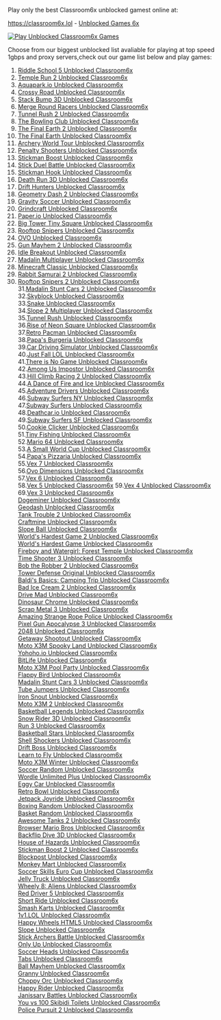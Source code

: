 Play only the best Classroom6x unblocked gamest online at:

https://classroom6x.lol - <a href="https://classroom6x.lol">Unblocked Games 6x</a>


[![Play Unblocked Classroom6x Games](https://github.com/airoyale007/airoyale007.github.io/blob/main/classroom6xlol.jpg)](https://classroom6x.lol)

Choose from our biggest unblocked list avaliable for playing at top speed 1gbps and proxy servers,check out our game list below and play games:




1. <a href="https://classroom6x.lol/play/riddle-school-5">Riddle School 5 Unblocked Classroom6x</a> <br>
2. <a href="https://classroom6x.lol/play/temple-run-2">Temple Run 2 Unblocked Classroom6x</a> <br>
3. <a href="https://classroom6x.lol/play/aquaparkio">Aquapark.io Unblocked Classroom6x</a> <br>
4. <a href="https://classroom6x.lol/play/crossy-road">Crossy Road Unblocked Classroom6x</a> <br>
5. <a href="https://classroom6x.lol/play/stack-bump-3d">Stack Bump 3D Unblocked Classroom6x</a> <br>
6. <a href="https://classroom6x.lol/play/merge-round-racers">Merge Round Racers Unblocked Classroom6x</a> <br>
7. <a href="https://classroom6x.lol/play/tunnel-rush-2">Tunnel Rush 2 Unblocked Classroom6x</a> <br>
8. <a href="https://classroom6x.lol/play/the-bowling-club">The Bowling Club Unblocked Classroom6x</a> <br>
9. <a href="https://classroom6x.lol/play/the-final-earth-2">The Final Earth 2 Unblocked Classroom6x</a> <br>
10. <a href="https://classroom6x.lol/play/the-final-earth">The Final Earth Unblocked Classroom6x</a> <br>
11. <a href="https://classroom6x.lol/play/archery-world-tour">Archery World Tour Unblocked Classroom6x</a> <br>
12. <a href="https://classroom6x.lol/play/penalty-shooters">Penalty Shooters Unblocked Classroom6x</a> <br>
13. <a href="https://classroom6x.lol/play/stickman-boost">Stickman Boost Unblocked Classroom6x</a> <br>
14. <a href="https://classroom6x.lol/play/stick-duel-battle">Stick Duel Battle Unblocked Classroom6x</a> <br>
15. <a href="https://classroom6x.lol/play/stickman-hook">Stickman Hook Unblocked Classroom6x</a> <br>
16. <a href="https://classroom6x.lol/play/death-run-3d">Death Run 3D Unblocked Classroom6x</a> <br>
17. <a href="https://classroom6x.lol/play/drift-hunters">Drift Hunters Unblocked Classroom6x</a> <br>
18. <a href="https://classroom6x.lol/play/geometry-dash-2">Geometry Dash 2 Unblocked Classroom6x</a> <br>
19. <a href="https://classroom6x.lol/play/gravity-soccer">Gravity Soccer Unblocked Classroom6x</a> <br>
20. <a href="https://classroom6x.lol/play/grindcraft">Grindcraft Unblocked Classroom6x</a> <br>
21. <a href="https://classroom6x.lol/play/paperio">Paper.io Unblocked Classroom6x</a> <br>
22. <a href="https://classroom6x.lol/play/big-tower-tiny-square">Big Tower Tiny Square Unblocked Classroom6x</a> <br>
23. <a href="https://classroom6x.lol/play/rooftop-snipers">Rooftop Snipers Unblocked Classroom6x</a> <br>
24. <a href="https://classroom6x.lol/play/ovo">OVO Unblocked Classroom6x</a> <br>
25. <a href="https://classroom6x.lol/play/gun-mayhem-2">Gun Mayhem 2 Unblocked Classroom6x</a> <br>
26. <a href="https://classroom6x.lol/play/idle-breakout">Idle Breakout Unblocked Classroom6x</a> <br>
27. <a href="https://classroom6x.lol/play/madalin-multiplayer">Madalin Multiplayer Unblocked Classroom6x</a> <br>
28. <a href="https://classroom6x.lol/play/minecraft-classic">Minecraft Classic Unblocked Classroom6x</a> <br>
29. <a href="https://classroom6x.lol/play/rabbit-samurai-2">Rabbit Samurai 2 Unblocked Classroom6x</a> <br>
30. <a href="https://classroom6x.lol/play/rooftop-snipers-2">Rooftop Snipers 2 Unblocked Classroom6x</a> <br>
31.<a href="https://classroom6x.lol/play/madalin-stunt-cars-2">Madalin Stunt Cars 2 Unblocked Classroom6x</a> <br>
32.<a href="https://classroom6x.lol/play/skyblock">Skyblock Unblocked Classroom6x</a> <br>
33.<a href="https://classroom6x.lol/play/snake">Snake Unblocked Classroom6x</a> <br>
34.<a href="https://classroom6x.lol/play/slope-2-multiplayer">Slope 2 Multiplayer Unblocked Classroom6x</a> <br>
35.<a href="https://classroom6x.lol/play/tunnel-rush">Tunnel Rush Unblocked Classroom6x</a> <br>
36.<a href="https://classroom6x.lol/play/rise-of-neon-square">Rise of Neon Square Unblocked Classroom6x</a> <br>
37.<a href="https://classroom6x.lol/play/retro-pacman">Retro Pacman Unblocked Classroom6x</a> <br>
38.<a href="https://classroom6x.lol/play/papas-burgeria">Papa's Burgeria Unblocked Classroom6x</a> <br>
39.<a href="https://classroom6x.lol/play/car-driving-simulator">Car Driving Simulator Unblocked Classroom6x</a> <br>
40.<a href="https://classroom6x.lol/play/just-fall-lol">Just Fall LOL Unblocked Classroom6x</a> <br>
41.<a href="https://classroom6x.lol/play/there-is-no-game">There is No Game Unblocked Classroom6x</a> <br>
42.<a href="https://classroom6x.lol/play/among-us-impostor">Among Us Impostor Unblocked Classroom6x</a> <br>
43.<a href="https://classroom6x.lol/play/hill-climb-racing-2">Hill Climb Racing 2 Unblocked Classroom6x</a> <br>
44.<a href="https://classroom6x.lol/play/a-dance-of-fire-and-ice">A Dance of Fire and Ice Unblocked Classroom6x</a> <br>
45.<a href="https://classroom6x.lol/play/adventure-drivers">Adventure Drivers Unblocked Classroom6x</a> <br>
46.<a href="https://classroom6x.lol/play/subway-surfers-ny">Subway Surfers NY Unblocked Classroom6x</a> <br>
47.<a href="https://classroom6x.lol/play/subway-surfers">Subway Surfers Unblocked Classroom6x</a> <br>
48.<a href="https://classroom6x.lol/play/deathcar-io">Deathcar.io Unblocked Classroom6x</a> <br>
49.<a href="https://classroom6x.lol/play/subway-surfers-sf">Subway Surfers SF Unblocked Classroom6x</a> <br>
50.<a href="https://classroom6x.lol/play/cookie-clicker">Cookie Clicker Unblocked Classroom6x</a> <br>
51.<a href="https://classroom6x.lol/play/tiny-fishing">Tiny Fishing Unblocked Classroom6x</a> <br>
52.<a href="https://classroom6x.lol/play/mario-64">Mario 64 Unblocked Classroom6x</a> <br>
53.<a href="https://classroom6x.lol/play/a-small-world-cup">A Small World Cup Unblocked Classroom6x</a> <br>
54.<a href="https://classroom6x.lol/play/papas-pizzaria">Papa's Pizzaria Unblocked Classroom6x</a> <br>
55.<a href="https://classroom6x.lol/play/vex-7">Vex 7 Unblocked Classroom6x</a> <br>
56.<a href="https://classroom6x.lol/play/ovo-dimensions">Ovo Dimensions Unblocked Classroom6x</a> <br>
57.<a href="https://classroom6x.lol/play/vex-6">Vex 6 Unblocked Classroom6x</a> <br>
58.<a href="https://classroom6x.lol/play/vex-5">Vex 5 Unblocked Classroom6x</a>
59.<a href="https://classroom6x.lol/play/vex-4">Vex 4 Unblocked Classroom6x</a> <br>
69.<a href="https://classroom6x.lol/play/vex-3">Vex 3 Unblocked Classroom6x</a> <br>
<a href="https://classroom6x.lol/play/dogeminer">Dogeminer Unblocked Classroom6x</a> <br>
<a href="https://classroom6x.lol/play/geodash">Geodash Unblocked Classroom6x</a> <br>
<a href="https://classroom6x.lol/play/tank-trouble-2">Tank Trouble 2 Unblocked Classroom6x</a> <br>
<a href="https://classroom6x.lol/play/craftmine">Craftmine Unblocked Classroom6x</a> <br>
<a href="https://classroom6x.lol/play/slope-ball">Slope Ball Unblocked Classroom6x</a> <br>
<a href="https://classroom6x.lol/play/worlds-hardest-game-2">World's Hardest Game 2 Unblocked Classroom6x</a> <br>
<a href="https://classroom6x.lol/play/worlds-hardest-game">World's Hardest Game Unblocked Classroom6x</a> <br>
<a href="https://classroom6x.lol/play/fireboy-and-watergirl-forest-temple">Fireboy and Watergirl: Forest Temple Unblocked Classroom6x</a> <br>
<a href="https://classroom6x.lol/play/time-shooter-3">Time Shooter 3 Unblocked Classroom6x</a> <br>
<a href="https://classroom6x.lol/play/bob-the-robber-2">Bob the Robber 2 Unblocked Classroom6x</a> <br>
<a href="https://classroom6x.lol/play/tower-defense-original">Tower Defense Original Unblocked Classroom6x</a> <br>
<a href="https://classroom6x.lol/play/baldis-basics-camping-trip">Baldi's Basics: Camping Trip Unblocked Classroom6x</a> <br>
<a href="https://classroom6x.lol/play/bad-ice-cream-2">Bad Ice Cream 2 Unblocked Classroom6x</a> <br>
<a href="https://classroom6x.lol/play/drive-mad">Drive Mad Unblocked Classroom6x</a> <br>
<a href="https://classroom6x.lol/play/dinosaur-chrome">Dinosaur Chrome Unblocked Classroom6x</a> <br>
<a href="https://classroom6x.lol/play/scrap-metal-3">Scrap Metal 3 Unblocked Classroom6x</a> <br>
<a href="https://classroom6x.lol/play/amazing-strange-rope-police">Amazing Strange Rope Police Unblocked Classroom6x</a> <br>
<a href="https://classroom6x.lol/play/pixel-gun-apocalypse-3">Pixel Gun Apocalypse 3 Unblocked Classroom6x</a> <br>
<a href="https://classroom6x.lol/play/2048">2048 Unblocked Classroom6x</a> <br>
<a href="https://classroom6x.lol/play/getaway-shootout">Getaway Shootout Unblocked Classroom6x</a> <br>
<a href="https://classroom6x.lol/play/motox3m-spooky-land">Moto X3M Spooky Land Unblocked Classroom6x</a> <br>
<a href="https://classroom6x.lol/play/yohoho-io">Yohoho.io Unblocked Classroom6x</a> <br>
<a href="https://classroom6x.lol/play/bitlife">BitLife Unblocked Classroom6x</a> <br>
<a href="https://classroom6x.lol/play/motox3m-pool-party">Moto X3M Pool Party Unblocked Classroom6x</a> <br>
<a href="https://classroom6x.lol/play/flappy-bird">Flappy Bird Unblocked Classroom6x</a> <br>
<a href="https://classroom6x.lol/play/madalin-stunt-cars-3">Madalin Stunt Cars 3 Unblocked Classroom6x</a> <br>
<a href="https://classroom6x.lol/play/tube-jumpers">Tube Jumpers Unblocked Classroom6x</a> <br>
<a href="https://classroom6x.lol/play/iron-snout">Iron Snout Unblocked Classroom6x</a> <br>
<a href="https://classroom6x.lol/play/motox3m-2">Moto X3M 2 Unblocked Classroom6x</a> <br>
<a href="https://classroom6x.lol/play/basketball-legends">Basketball Legends Unblocked Classroom6x</a> <br>
<a href="https://classroom6x.lol/play/snow-rider-3d">Snow Rider 3D Unblocked Classroom6x</a> <br>
<a href="https://classroom6x.lol/play/run-3">Run 3 Unblocked Classroom6x</a> <br>
<a href="https://classroom6x.lol/play/basketball-stars">Basketball Stars Unblocked Classroom6x</a> <br>
<a href="https://classroom6x.lol/play/shell-shockers">Shell Shockers Unblocked Classroom6x</a> <br>
<a href="https://classroom6x.lol/play/drift-boss">Drift Boss Unblocked Classroom6x</a> <br>
<a href="https://classroom6x.lol/play/learn-to-fly">Learn to Fly Unblocked Classroom6x</a> <br>
<a href="https://classroom6x.lol/play/motox3m-winter">Moto X3M Winter Unblocked Classroom6x</a> <br>
<a href="https://classroom6x.lol/play/soccer-random">Soccer Random Unblocked Classroom6x</a> <br>
<a href="https://classroom6x.lol/play/wordle-unlimited-plus">Wordle Unlimited Plus Unblocked Classroom6x</a> <br>
<a href="https://classroom6x.lol/play/eggy-car">Eggy Car Unblocked Classroom6x</a> <br>
<a href="https://classroom6x.lol/play/retro-bowl">Retro Bowl Unblocked Classroom6x</a> <br>
<a href="https://classroom6x.lol/play/jetpack-joyride">Jetpack Joyride Unblocked Classroom6x</a> <br>
<a href="https://classroom6x.lol/play/boxing-random">Boxing Random Unblocked Classroom6x</a> <br>
<a href="https://classroom6x.lol/play/basket-random">Basket Random Unblocked Classroom6x</a> <br>
<a href="https://classroom6x.lol/play/awesome-tanks-2">Awesome Tanks 2 Unblocked Classroom6x</a> <br>
<a href="https://classroom6x.lol/play/browser-mario-bros">Browser Mario Bros Unblocked Classroom6x</a> <br>
<a href="https://classroom6x.lol/play/backflip-dive-3d">Backflip Dive 3D Unblocked Classroom6x</a> <br>
<a href="https://classroom6x.lol/play/house-of-hazards">House of Hazards Unblocked Classroom6x</a> <br>
<a href="https://classroom6x.lol/play/stickman-boost-2">Stickman Boost 2 Unblocked Classroom6x</a> <br>
<a href="https://classroom6x.lol/play/blockpost">Blockpost Unblocked Classroom6x</a> <br>
<a href="https://classroom6x.lol/play/monkey-mart">Monkey Mart Unblocked Classroom6x</a> <br>
<a href="https://classroom6x.lol/play/soccer-skills-euro-cup">Soccer Skills Euro Cup Unblocked Classroom6x</a> <br>
<a href="https://classroom6x.lol/play/jelly-truck">Jelly Truck Unblocked Classroom6x</a> <br>
<a href="https://classroom6x.lol/play/wheely-8-aliens">Wheely 8: Aliens Unblocked Classroom6x</a> <br>
<a href="https://classroom6x.lol/play/red-driver-5">Red Driver 5 Unblocked Classroom6x</a> <br>
<a href="https://classroom6x.lol/play/short-ride">Short Ride Unblocked Classroom6x</a> <br>
<a href="https://classroom6x.lol/play/smash-karts">Smash Karts Unblocked Classroom6x</a> <br>
<a href="https://classroom6x.lol/play/1v1-lol">1v1.LOL Unblocked Classroom6x</a> <br>
<a href="https://classroom6x.lol/play/happy-wheels-html5">Happy Wheels HTML5 Unblocked Classroom6x</a> <br>
<a href="https://classroom6x.lol/play/slope">Slope Unblocked Classroom6x</a> <br>
<a href="https://classroom6x.lol/play/stick-archers-battle">Stick Archers Battle Unblocked Classroom6x</a> <br>
<a href="https://classroom6x.lol/play/only-up">Only Up Unblocked Classroom6x</a> <br>
<a href="https://classroom6x.lol/play/soccer-heads">Soccer Heads Unblocked Classroom6x</a> <br>
<a href="https://classroom6x.lol/play/tabs">Tabs Unblocked Classroom6x</a> <br>
<a href="https://classroom6x.lol/play/ball-mayhem">Ball Mayhem Unblocked Classroom6x</a> <br>
<a href="https://classroom6x.lol/play/granny">Granny Unblocked Classroom6x</a> <br>
<a href="https://classroom6x.lol/play/choppy-orc">Choppy Orc Unblocked Classroom6x</a> <br>
<a href="https://classroom6x.lol/play/happy-rider">Happy Rider Unblocked Classroom6x</a> <br>
<a href="https://classroom6x.lol/play/janissary-battles">Janissary Battles Unblocked Classroom6x</a> <br>
<a href="https://classroom6x.lol/play/you-vs-100-skibidi-toilets">You vs 100 Skibidi Toilets Unblocked Classroom6x</a> <br>
<a href="https://classroom6x.lol/play/police-pursuit-2">Police Pursuit 2 Unblocked Classroom6x</a> <br>

